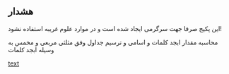 ## هشدار
این پکیج صرفا جهت  سرگرمی ایجاد شده است و در موارد علوم غریبه استفاده نشود!

محاسبه مقدار ابجد کلمات و اسامی
و
ترسیم جداول وفق مثلثی مربعی و مخمس به وسیله ابجد کلمات


[text](https://abasb75.github.io/owfagh/)